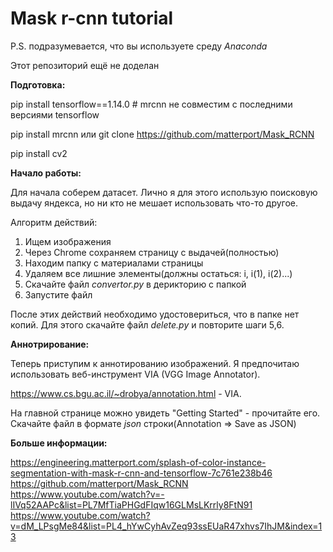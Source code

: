 # Mask r-cnn tutorial #
P.S. подразумевается, что вы используете среду *Anaconda*

Этот репозиторий ещё не доделан

**Подготовка:**

pip install tensorflow==1.14.0 # mrcnn не совместим с последними версиями tensorflow

pip install mrcnn или git clone https://github.com/matterport/Mask_RCNN

pip install cv2

**Начало работы:**

Для начала соберем датасет. Лично я для этого использую поисковую выдачу яндекса, но ни кто не мешает использовать что-то другое.

Алгоритм действий:
1) Ищем изображения
2) Через Chrome сохраняем страницу с выдачей(полностью)
3) Находим папку с материалами страницы
4) Удаляем все лишние элементы(должны остаться: i, i(1), i(2)...)
5) Скачайте файл *convertor.py* в дерикторию с папкой
6) Запустите файл

После этих действий необходимо удостовериться, что в папке нет копий. Для этого скачайте файл *delete.py* и повторите шаги 5,6.

**Аннотрирование:**

Теперь приступим к аннотированию изображений. Я предпочитаю использовать веб-инструмент VIA (VGG Image Annotator).

https://www.cs.bgu.ac.il/~drobya/annotation.html - VIA.

На главной странице можно увидеть "Getting Started" - прочитайте его. Скачайте файл в формате *json* строки(Annotation => Save as JSON)

**Больше информации:**

https://engineering.matterport.com/splash-of-color-instance-segmentation-with-mask-r-cnn-and-tensorflow-7c761e238b46
https://github.com/matterport/Mask_RCNN
https://www.youtube.com/watch?v=-lIVq52AAPc&list=PL7MfTiaPHGdFIqw16GLMsLKrrly8FtN91
https://www.youtube.com/watch?v=dM_LPsgMe84&list=PL4_hYwCyhAvZeq93ssEUaR47xhvs7IhJM&index=13
